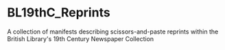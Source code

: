 # BL19thC_Reprints
A collection of manifests describing scissors-and-paste reprints within the British Library's 19th Century Newspaper Collection
